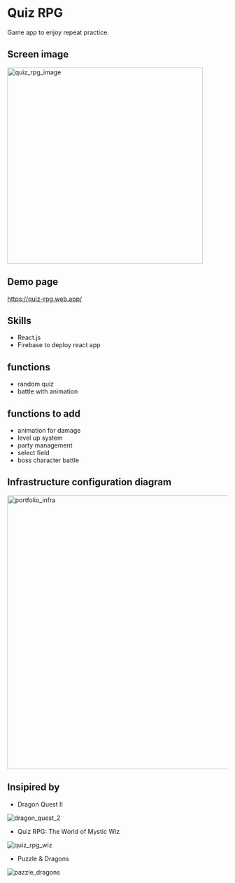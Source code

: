 # Quiz RPG

Game app to enjoy repeat practice.

## Screen image
<img width="447" alt="quiz_rpg_image" src="https://user-images.githubusercontent.com/38809138/137772863-ef6adfde-9141-476b-925a-81033df57ac1.png">

## Demo page
https://quiz-rpg.web.app/

## Skills
- React.js
- Firebase to deploy react app

## functions
- random quiz
- battle with animation

## functions to add
- animation for damage
- level up system
- party management
- select field
- boss character battle

## Infrastructure configuration diagram
<img width="624" alt="portfolio_infra" src="https://user-images.githubusercontent.com/38809138/137650478-7bc07a1c-730b-46d2-b538-a588c6637919.png">

## Insipired by
- Dragon Quest II

![dragon_quest_2](https://user-images.githubusercontent.com/38809138/137774448-ad1acac8-1653-4b64-88b1-5c30cbfb35ae.png)

- Quiz RPG: The World of Mystic Wiz

![quiz_rpg_wiz](https://user-images.githubusercontent.com/38809138/137774951-08271602-f1a2-4a15-a1a8-a9db00134150.jpg)

- Puzzle & Dragons

![pazzle_dragons](https://user-images.githubusercontent.com/38809138/137775261-ed0f0c04-969f-43c9-9624-a83c65c7b03a.png)
